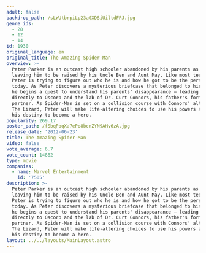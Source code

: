 ```yaml
---
adult: false
backdrop_path: /sLWUtbrpiLp23a0XDSiUiltdFPJ.jpg
genre_ids:
  - 28
  - 12
  - 14
id: 1930
original_language: en
original_title: The Amazing Spider-Man
overview: >-
  Peter Parker is an outcast high schooler abandoned by his parents as a boy,
  leaving him to be raised by his Uncle Ben and Aunt May. Like most teenagers,
  Peter is trying to figure out who he is and how he got to be the person he is
  today. As Peter discovers a mysterious briefcase that belonged to his father,
  he begins a quest to understand his parents' disappearance – leading him
  directly to Oscorp and the lab of Dr. Curt Connors, his father's former
  partner. As Spider-Man is set on a collision course with Connors' alter ego,
  The Lizard, Peter will make life-altering choices to use his powers and shape
  his destiny to become a hero.
popularity: 269.17
poster_path: /fSbqPbqXa7ePo8bcnZYN9AHv6zA.jpg
release_date: '2012-06-23'
title: The Amazing Spider-Man
video: false
vote_average: 6.7
vote_count: 14882
type: movie
companies:
  - name: Marvel Entertainment
    id: '7505'
description: >-
  Peter Parker is an outcast high schooler abandoned by his parents as a boy,
  leaving him to be raised by his Uncle Ben and Aunt May. Like most teenagers,
  Peter is trying to figure out who he is and how he got to be the person he is
  today. As Peter discovers a mysterious briefcase that belonged to his father,
  he begins a quest to understand his parents' disappearance – leading him
  directly to Oscorp and the lab of Dr. Curt Connors, his father's former
  partner. As Spider-Man is set on a collision course with Connors' alter ego,
  The Lizard, Peter will make life-altering choices to use his powers and shape
  his destiny to become a hero.
layout: ../../layouts/MainLayout.astro
---
```


